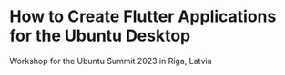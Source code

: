 # How to Create Flutter Applications for the Ubuntu Desktop

Workshop for the Ubuntu Summit 2023 in Riga, Latvia